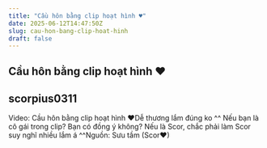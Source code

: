 ```yaml
---
title: "Cầu hôn bằng clip hoạt hình ♥"
date: 2025-06-12T14:47:50Z
slug: cau-hon-bang-clip-hoat-hinh
draft: false
---
```


## Cầu hôn bằng clip hoạt hình ♥

## scorpius0311

Video: Cầu hôn bằng clip hoạt hình ♥Dễ thương lắm đúng ko ^^ Nếu bạn là cô gái trong clip? Bạn có đồng ý không? Nếu là Scor, chắc phải làm Scor suy nghĩ nhiều lắm á ^^Nguồn: Sưu tầm (Scor♥)